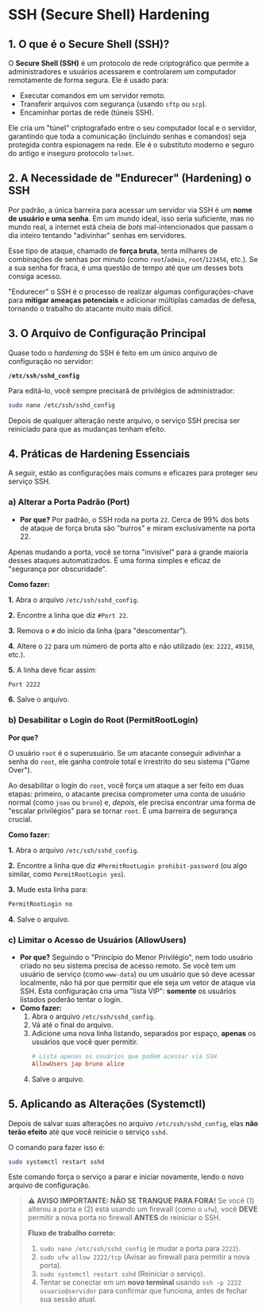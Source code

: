 # SSH (Secure Shell) Hardening

## 1. O que é o Secure Shell (SSH)?

O **Secure Shell (SSH)** é um protocolo de rede criptográfico que permite a administradores e usuários acessarem e controlarem um computador remotamente de forma segura. Ele é usado para:
* Executar comandos em um servidor remoto.
* Transferir arquivos com segurança (usando `sftp` ou `scp`).
* Encaminhar portas de rede (túneis SSH).

Ele cria um "túnel" criptografado entre o seu computador local e o servidor, garantindo que toda a comunicação (incluindo senhas e comandos) seja protegida contra espionagem na rede. Ele é o substituto moderno e seguro do antigo e inseguro protocolo `telnet`.

## 2. A Necessidade de "Endurecer" (Hardening) o SSH

Por padrão, a única barreira para acessar um servidor via SSH é um **nome de usuário e uma senha**. Em um mundo ideal, isso seria suficiente, mas no mundo real, a internet está cheia de *bots* mal-intencionados que passam o dia inteiro tentando "adivinhar" senhas em servidores.

Esse tipo de ataque, chamado de **força bruta**, tenta milhares de combinações de senhas por minuto (como `root`/`admin`, `root`/`123456`, etc.). Se a sua senha for fraca, é uma questão de tempo até que um desses bots consiga acesso.

"Endurecer" o SSH é o processo de realizar algumas configurações-chave para **mitigar ameaças potenciais** e adicionar múltiplas camadas de defesa, tornando o trabalho do atacante muito mais difícil.

## 3. O Arquivo de Configuração Principal

Quase todo o *hardening* do SSH é feito em um único arquivo de configuração no servidor:

**`/etc/ssh/sshd_config`**

Para editá-lo, você sempre precisará de privilégios de administrador:
```bash
sudo nano /etc/ssh/sshd_config
```
Depois de qualquer alteração neste arquivo, o serviço SSH precisa ser reiniciado para que as mudanças tenham efeito.

## 4. Práticas de Hardening Essenciais

A seguir, estão as configurações mais comuns e eficazes para proteger seu serviço SSH.

### a) Alterar a Porta Padrão (Port)

* **Por que?** Por padrão, o SSH roda na porta `22`. Cerca de 99% dos bots de ataque de força bruta são "burros" e miram exclusivamente na porta 22. 

Apenas mudando a porta, você se torna "invisível" para a grande maioria desses ataques automatizados. É uma forma simples e eficaz de "segurança por obscuridade".

**Como fazer:**

**1.**  Abra o arquivo `/etc/ssh/sshd_config`.

**2.**  Encontre a linha que diz `#Port 22`.

**3.**  Remova o `#` do início da linha (para "descomentar").

**4.**  Altere o `22` para um número de porta alto e não utilizado (ex: `2222`, `49150`, etc.).

**5.**  A linha deve ficar assim:
```bash
Port 2222
```
**6.**  Salve o arquivo.

### b) Desabilitar o Login do Root (PermitRootLogin)

**Por que?** 

O usuário `root` é o superusuário. Se um atacante conseguir adivinhar a senha do `root`, ele ganha controle total e irrestrito do seu sistema ("Game Over"). 

Ao desabilitar o login do `root`, você força um ataque a ser feito em duas etapas: primeiro, o atacante precisa comprometer uma conta de usuário normal (como `joao` ou `bruno`) e, *depois*, ele precisa encontrar uma forma de "escalar privilégios" para se tornar `root`. É uma barreira de segurança crucial.

**Como fazer:**

**1.**  Abra o arquivo `/etc/ssh/sshd_config`.

**2.**  Encontre a linha que diz `#PermitRootLogin prohibit-password` (ou algo similar, como `PermitRootLogin yes`).

**3.**  Mude esta linha para:
```bash
PermitRootLogin no
```

**4.**  Salve o arquivo.

### c) Limitar o Acesso de Usuários (AllowUsers)

* **Por que?** Seguindo o "Princípio do Menor Privilégio", nem todo usuário criado no seu sistema precisa de acesso remoto. Se você tem um usuário de serviço (como `www-data`) ou um usuário que só deve acessar localmente, não há por que permitir que ele seja um vetor de ataque via SSH. Esta configuração cria uma "lista VIP": **somente** os usuários listados poderão tentar o login.
* **Como fazer:**
    1.  Abra o arquivo `/etc/ssh/sshd_config`.
    2.  Vá até o final do arquivo.
    3.  Adicione uma nova linha listando, separados por espaço, **apenas** os usuários que você quer permitir.
        ```ini
        # Lista apenas os usuários que podem acessar via SSH
        AllowUsers jap bruno alice
        ```
    4.  Salve o arquivo.

## 5. Aplicando as Alterações (Systemctl)

Depois de salvar suas alterações no arquivo `/etc/ssh/sshd_config`, elas **não terão efeito** até que você reinicie o serviço `sshd`.

O comando para fazer isso é:
```bash
sudo systemctl restart sshd
```
Este comando força o serviço a parar e iniciar novamente, lendo o novo arquivo de configuração.

> **⚠️ AVISO IMPORTANTE: NÃO SE TRANQUE PARA FORA!**
> Se você (1) alterou a porta e (2) está usando um firewall (como o `ufw`), você **DEVE** permitir a nova porta no firewall **ANTES** de reiniciar o SSH.
>
> **Fluxo de trabalho correto:**
> 1.  `sudo nano /etc/ssh/sshd_config` (e mudar a porta para `2222`).
> 2.  `sudo ufw allow 2222/tcp` (Avisar ao firewall para permitir a nova porta).
> 3.  `sudo systemctl restart sshd` (Reiniciar o serviço).
> 4.  Tentar se conectar em um **novo terminal** usando `ssh -p 2222 usuario@servidor` para confirmar que funciona, antes de fechar sua sessão atual.